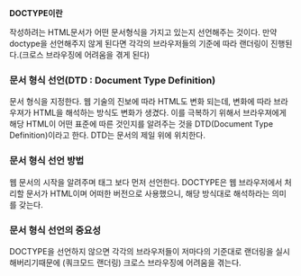 **DOCTYPE이란**

작성하려는 HTML문서가 어떤 문서형식을 가지고 있는지 선언해주는 것이다. 만약 doctype을 선언해주지 않게 된다면 각각의 브라우저들의 기준에 따라 랜더링이 진행된다.(크로스 브라우징에 어려움을 겪게 된다)

### 문서 형식 선언(DTD : Document Type Definition)

문서 형식을 지정한다. 웹 기술의 진보에 따라 HTML도 변화 되는데, 변화에 따라 브라우져가 HTML을 해석하는 방식도 변화가 생겼다. 이를 극복하기 위해서 브라우져에게 해당 HTML이 어떤 표준에 따른 것인지를 알려주는 것을 DTD(Document Type Definition)이라고 한다. DTD는 문서의 제일 위에 위치한다.

### 문서 형식 선언 방법

<!DOCTYPE html>
웹 문서의 시작을 알려주며 태그 보다 먼저 선언한다. DOCTYPE은 웹 브라우저에서 처리할 문서가 HTML이며 어떠한 버전으로 사용했으니, 해당 방식대로 해석하라는 의미를 갖는다.


### 문서 형식 선언의 중요성

DOCTYPE을 선언하지 않으면 각각의 브라우저들이 저마다의 기준대로 랜더링을 실시해버리기때문에 (쿼크모드 랜더링) 크로스 브라우징에 어려움을 겪는다.